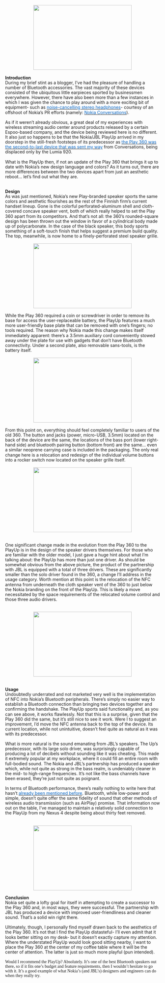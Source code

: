 

<div class="separator" style="clear: both; text-align: center;"><a href="http://2.bp.blogspot.com/-CFri34ecgeE/UakJHrK5liI/AAAAAAAADN8/SKd6_n-E0i8/s1600/DSC_4049.jpg" imageanchor="1" style="margin-left: 1em; margin-right: 1em;"><img border="0" height="211" src="http://2.bp.blogspot.com/-CFri34ecgeE/UakJHrK5liI/AAAAAAAADN8/SKd6_n-E0i8/s320/DSC_4049.jpg" width="320" /></a></div><b style="mso-bidi-font-weight: normal;"><span style="font-family: inherit;"></span></b><br /><b style="mso-bidi-font-weight: normal;"><span style="font-family: inherit;">Introduction</span></b><br /><div class="MsoNormal" style="line-height: 115%; margin: 0in 0in 0pt;"><span style="font-family: inherit;">During my brief stint as a blogger, I’ve had the pleasure of handling a number of Bluetooth accessories. The vast majority of these devices consisted of the ubiquitous little earpieces sported by businessmen everywhere. However, there have also been more than a few instances in which I was given the chance to play around with a more exciting bit of equipment- such as </span><a href="http://meinfruhstuck.wordpress.com/2011/03/01/nokia-bh-905i-headphones-review/"><span style="color: #0563c1; font-family: inherit;">noise-cancelling stereo headphones</span></a><span style="font-family: inherit;">- courtesy of an offshoot of Nokia’s PR efforts (namely: </span><a href="http://twitter.com/Nokia_Connects"><span style="color: #0563c1; font-family: inherit;">Nokia Conversations</span></a><span style="font-family: inherit;">).</span></div><div class="MsoNormal" style="line-height: 115%; margin: 0in 0in 0pt;"><span style="font-family: inherit;"></span>&nbsp;</div><div class="MsoNormal" style="line-height: 115%; margin: 0in 0in 0pt;"><span style="font-family: inherit;">As if it weren’t already obvious, a great deal of my experiences with wireless streaming audio center around products released by a certain Espoo-based company, and the device being reviewed here is no different. It also just so happens to be that the Nokia/JBL PlayUp arrived in my doorstep in the still-fresh footsteps of its predecessor as </span><a href="http://blog.christopherkuzma.com/2012/09/nokia-play-360-review.html"><span style="color: #0563c1; font-family: inherit;">the Play 360 was the second-to-last device that was sent my way</span></a><span style="font-family: inherit;"> from Conversations, being displaced only by the Lumia 920.</span></div><div class="MsoNormal" style="line-height: 115%; margin: 0in 0in 0pt;"><span style="font-family: inherit;"></span>&nbsp;</div><div class="MsoNormal" style="line-height: 115%; margin: 0in 0in 0pt;"><span style="font-family: inherit;">What is the PlayUp then, if not an update of the Play 360 that brings it up to date with Nokia’s new design language and colors? As it turns out, there are more differences between the two devices apart from just an aesthetic reboot... let’s find out what they are.</span></div><div class="MsoNormal" style="line-height: 115%; margin: 0in 0in 0pt;"><span style="font-family: inherit;"></span>&nbsp;</div><div class="MsoNormal" style="line-height: 115%; margin: 0in 0in 0pt;"><span style="font-family: inherit;"></span>&nbsp;</div><div class="MsoNormal" style="line-height: 115%; margin: 0in 0in 0pt;"><b style="mso-bidi-font-weight: normal;"><span style="font-family: inherit;">Design</span></b></div><div class="MsoNormal" style="line-height: 115%; margin: 0in 0in 0pt;"><span style="font-family: inherit;">As was just mentioned, Nokia’s new Play-branded speaker sports the same colors and aesthetic flourishes as the rest of the Finnish firm’s current handset lineup. Gone is the colorful perforated-aluminum shell and cloth-covered concave speaker vent, both of which really helped to set the Play 360 apart from its competitors. And that’s not all: the 360’s rounded-square design has been thrown out the window in favor of a cylindrical body made up of polycarbonate. In the case of the black speaker, this body sports something of a soft-touch finish that helps suggest a premium build quality. The top, meanwhile, is now home to a finely-perforated steel speaker grille.</span></div><div class="MsoNormal" style="line-height: 115%; margin: 0in 0in 0pt;">&nbsp;</div><div class="separator" style="clear: both; text-align: center;"><a href="http://1.bp.blogspot.com/-A_ZT34E-aQc/UakJQ9d__LI/AAAAAAAADOE/jLAg4TIFHAA/s1600/DSC_4065.jpg" imageanchor="1" style="margin-left: 1em; margin-right: 1em;"><img border="0" height="211" src="http://1.bp.blogspot.com/-A_ZT34E-aQc/UakJQ9d__LI/AAAAAAAADOE/jLAg4TIFHAA/s320/DSC_4065.jpg" width="320" /></a></div><div class="MsoNormal" style="line-height: 115%; margin: 0in 0in 0pt;"><span style="font-family: inherit;"></span>&nbsp;</div><div class="MsoNormal" style="line-height: 115%; margin: 0in 0in 0pt;"><span style="font-family: inherit;">While the Play 360 required a coin or screwdriver in order to remove its base for access the user-replaceable battery, the PlayUp features a much more user-friendly base plate that can be removed with one’s fingers; no tools required. The reason why Nokia made this change makes itself immediately apparent: there’s a 3.5mm auxiliary cord conveniently stowed away under the plate for use with gadgets that don’t have Bluetooth connectivity. Under a second plate, also removable sans-tools, is the battery itself.</span></div><div class="MsoNormal" style="line-height: 115%; margin: 0in 0in 0pt;"><span style="font-family: inherit;"></span>&nbsp;</div><div class="separator" style="clear: both; text-align: center;"><a href="http://3.bp.blogspot.com/-ac6gZjRnuMc/UakJf_gQ7YI/AAAAAAAADOM/SuKc7Txqqpk/s1600/DSC_4064.jpg" imageanchor="1" style="margin-left: 1em; margin-right: 1em;"><img border="0" height="211" src="http://3.bp.blogspot.com/-ac6gZjRnuMc/UakJf_gQ7YI/AAAAAAAADOM/SuKc7Txqqpk/s320/DSC_4064.jpg" width="320" /></a></div><div class="separator" style="clear: both; text-align: center;">&nbsp;</div><div class="MsoNormal" style="line-height: 115%; margin: 0in 0in 0pt;"><span style="font-family: inherit;">From this point on, everything should feel completely familiar to users of the old 360. The button and jacks (power, micro-USB, 3.5mm) located on the back of the device are the same, the locations of the bass port (lower right-hand side) and bluetooth pairing button (bottom front) are the same… even a similar neoprene carrying case is included in the packaging. The only real change here is a relocation and redesign of the individual volume buttons into a rocker switch now located on the speaker grille itself.</span></div><div class="MsoNormal" style="line-height: 115%; margin: 0in 0in 0pt;"><span style="font-family: inherit;"></span>&nbsp;</div><div class="separator" style="clear: both; text-align: center;"><a href="http://1.bp.blogspot.com/-k4fEoN6QZMo/UakJp-uEkZI/AAAAAAAADOU/oulGWari1AU/s1600/DSC_4060.jpg" imageanchor="1" style="margin-left: 1em; margin-right: 1em;"><img border="0" height="211" src="http://1.bp.blogspot.com/-k4fEoN6QZMo/UakJp-uEkZI/AAAAAAAADOU/oulGWari1AU/s320/DSC_4060.jpg" width="320" /></a></div><br /><br /><div class="MsoNormal" style="line-height: 115%; margin: 0in 0in 0pt;"><span style="font-family: inherit;">One significant change made in the evolution from the Play 360 to the PlayUp is in the design of the speaker drivers themselves. For those who are familiar with the older model, I just gave a huge hint about what I’m talking about: the PlayUp has more than just one driver. As should be somewhat obvious from the above picture, the product of the partnership with JBL is equipped with a total of three drivers. These are significantly smaller than the solo driver found in the 360, a change I’ll address in the usage category. Worth mention at this point is the relocation of the NFC antenna from underneath the cloth speaker vent of the 360 to just below the Nokia branding on the front of the PlayUp. This is likely a move necessitated by the space requirements of the relocated volume control and those three audio drivers.</span></div><div class="MsoNormal" style="line-height: 115%; margin: 0in 0in 0pt;"><span style="font-family: inherit;"></span>&nbsp;</div><div class="MsoNormal" style="line-height: 115%; margin: 0in 0in 0pt;"><span style="font-family: inherit;"></span>&nbsp;</div><div class="separator" style="clear: both; text-align: center;"><a href="http://3.bp.blogspot.com/-hufc5joEvHI/UakJxSrL7YI/AAAAAAAADOc/7_OsRyDHZ28/s1600/DSC_4055.jpg" imageanchor="1" style="margin-left: 1em; margin-right: 1em;"><img border="0" height="211" src="http://3.bp.blogspot.com/-hufc5joEvHI/UakJxSrL7YI/AAAAAAAADOc/7_OsRyDHZ28/s320/DSC_4055.jpg" width="320" /></a></div><br /><br /><div class="MsoNormal" style="line-height: 115%; margin: 0in 0in 0pt;"><b style="mso-bidi-font-weight: normal;"><span style="font-family: inherit;">Usage</span></b></div><div class="MsoNormal" style="line-height: 115%; margin: 0in 0in 0pt;"><span style="font-family: inherit;">Undoubtedly underrated and not marketed very well is the implementation of NFC into Nokia’s Bluetooth peripherals. There’s simply no easier way to establish a Bluetooth connection than bringing two devices together and confirming the handshake. The PlayUp sports said functionality and, as you can see above, it works flawlessly. Not that this is a surprise, given that the Play 360 did the same, but it’s still nice to see it work. Were I to suggest an improvement, I’d move the NFC antenna back to the top of the device. Its current location, while not unintuitive, doesn’t feel quite as natural as it was with its predecessor.</span></div><div class="MsoNormal" style="line-height: 115%; margin: 0in 0in 0pt;"><span style="font-family: inherit;"></span>&nbsp;</div><div class="MsoNormal" style="line-height: 115%; margin: 0in 0in 0pt;"><span style="font-family: inherit;">What <i style="mso-bidi-font-style: normal;">is</i> more natural is the sound emanating from JBL’s speakers. The Up’s predecessor, with its large solo driver, was surprisingly capable of producing a lot of decibels without sounding like it was cheating. This made it extremely popular at my workplace, where it could fill an entire room with full-bodied sound. The Nokia and JBL’s partnership has produced a speaker which, while not quite as strong in the bass realm, is undeniably cleaner in the mid- to high-range frequencies. It’s not like the bass channels have been erased, they’re just not quite as poignant.</span></div><div class="MsoNormal" style="line-height: 115%; margin: 0in 0in 0pt;"><span style="font-family: inherit;"></span>&nbsp;</div><div class="MsoNormal" style="line-height: 115%; margin: 0in 0in 0pt;"><span style="font-family: inherit;">In terms of Bluetooth performance, there’s really nothing to write here that hasn’t </span><a href="http://blog.christopherkuzma.com/2012/09/nokia-play-360-review.html"><span style="color: #0563c1; font-family: inherit;">already been mentioned before</span></a><span style="font-family: inherit;">. Bluetooth, while low-power and simple, doesn’t quite offer the same fidelity of sound that other methods of wireless audio transmission (such as AirPlay) promise. That information now out on the table, I’ve managed to maintain a relatively solid connection to the PlayUp from my Nexus 4 despite being about thirty feet removed.</span></div><div class="MsoNormal" style="line-height: 115%; margin: 0in 0in 0pt;"><span style="font-family: inherit;"></span>&nbsp;</div><div class="MsoNormal" style="line-height: 115%; margin: 0in 0in 0pt;"><span style="font-family: inherit;"></span>&nbsp;</div><b style="mso-bidi-font-weight: normal;"><span style="font-family: inherit;"><div class="separator" style="clear: both; text-align: center;"><span style="font-family: inherit;"><a href="http://2.bp.blogspot.com/-9ZXdLyLeF_Y/UakJ7CgWtXI/AAAAAAAADOk/hBEXCi81y2Q/s1600/DSC_4057.jpg" imageanchor="1" style="margin-left: 1em; margin-right: 1em;"><img border="0" height="211" src="http://2.bp.blogspot.com/-9ZXdLyLeF_Y/UakJ7CgWtXI/AAAAAAAADOk/hBEXCi81y2Q/s320/DSC_4057.jpg" width="320" /></a></span></div><div class="MsoNormal" style="line-height: 115%; margin: 0in 0in 0pt;">&nbsp;</div><div class="MsoNormal" style="line-height: 115%; margin: 0in 0in 0pt;">Conclusion</div></span></b><div class="MsoNormal" style="line-height: 115%; margin: 0in 0in 0pt;"><span style="font-family: inherit;">Nokia set quite a lofty goal for itself in attempting to create a successor to the Play 360 and, in most ways, they were successful. The partnership with JBL has produced a device with improved user-friendliness and cleaner sound. That’s a solid win right there.</span></div><div class="MsoNormal" style="line-height: 115%; margin: 0in 0in 0pt;"><span style="font-family: inherit;"></span>&nbsp;</div><div class="MsoNormal" style="line-height: 115%; margin: 0in 0in 0pt;"><span style="font-family: inherit;">Ultimately, though, I personally find myself drawn back to the aesthetics of the Play 360. It’s not that I find the PlayUp distasteful- I’ll even admit that it looks better sitting on my desk- but it doesn’t exactly capture my attention. Where the understated PlayUp would look good sitting nearby, I want to place the Play 360 at the center of my coffee table where it will be the center of attention. The latter is just so much more playful (pun intended).</span></div><div class="MsoNormal" style="line-height: 115%; margin: 0in 0in 0pt;"><span style="font-family: inherit;"></span>&nbsp;</div><div class="MsoNormal" style="line-height: 115%; margin: 0in 0in 0pt;"><span style="font-family: &quot;Calibri&quot;,&quot;sans-serif&quot;; line-height: 107%; mso-ansi-language: EN-US; mso-ascii-theme-font: minor-latin; mso-bidi-font-family: &quot;Times New Roman&quot;; mso-bidi-language: AR-SA; mso-bidi-theme-font: minor-bidi; mso-fareast-font-family: Calibri; mso-fareast-language: EN-US; mso-fareast-theme-font: minor-latin; mso-hansi-theme-font: minor-latin;"><span style="font-family: inherit;">Would I recommend the PlayUp? Absolutely. It’s one of the best Bluetooth speakers out there, so if it fits one’s budget and feature requirements, then I wouldn’t hesitate to go with it. It’s a good example of what Nokia’s (and JBL’s) designers and engineers can do when they really try. </span></span><div class="separator" style="clear: both; text-align: center;"><span style="font-family: inherit;"><a href="http://2.bp.blogspot.com/-9ZXdLyLeF_Y/UakJ7CgWtXI/AAAAAAAADOk/hBEXCi81y2Q/s1600/DSC_4057.jpg" imageanchor="1" style="margin-left: 1em; margin-right: 1em;"></a>&nbsp;</span></div><br /></div>